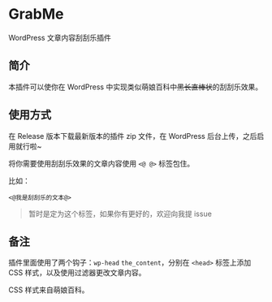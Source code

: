 # GrabMe
WordPress 文章内容刮刮乐插件

## 简介
本插件可以使你在 WordPress 中实现类似萌娘百科中~~黑长直棒状~~的刮刮乐效果。

## 使用方式
在 Release 版本下载最新版本的插件 zip 文件，在 WordPress 后台上传，之后启用就行啦~

将你需要使用刮刮乐效果的文章内容使用 `<@ @>` 标签包住。

比如：
```
<@我是刮刮乐的文本@>
```

>暂时是定为这个标签，如果你有更好的，欢迎向我提 issue

## 备注
插件里面使用了两个钩子：`wp-head` `the_content`，分别在 `<head>` 标签上添加 CSS 样式，以及使用过滤器更改文章内容。

CSS 样式来自萌娘百科。